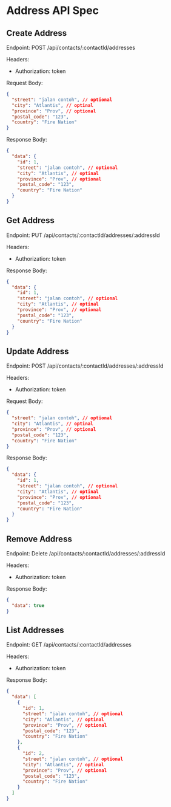 # Address API Spec

## Create Address

Endpoint: POST /api/contacts/:contactId/addresses

Headers:

- Authorization: token

Request Body:

```json
{
  "street": "jalan contoh", // optional
  "city": "Atlantis", // optinal
  "province": "Prov", // optional
  "postal_code": "123",
  "country": "Fire Nation"
}
```

Response Body:

```json
{
  "data": {
    "id": 1,
    "street": "jalan contoh", // optional
    "city": "Atlantis", // optinal
    "province": "Prov", // optional
    "postal_code": "123",
    "country": "Fire Nation"
  }
}
```

## Get Address

Endpoint: PUT /api/contacts/:contactId/addresses/:addressId

Headers:

- Authorization: token

Response Body:

```json
{
  "data": {
    "id": 1,
    "street": "jalan contoh", // optional
    "city": "Atlantis", // optinal
    "province": "Prov", // optional
    "postal_code": "123",
    "country": "Fire Nation"
  }
}
```

## Update Address

Endpoint: POST /api/contacts/:contactId/addresses/:addressId

Headers:

- Authorization: token

Request Body:

```json
{
  "street": "jalan contoh", // optional
  "city": "Atlantis", // optinal
  "province": "Prov", // optional
  "postal_code": "123",
  "country": "Fire Nation"
}
```

Response Body:

```json
{
  "data": {
    "id": 1,
    "street": "jalan contoh", // optional
    "city": "Atlantis", // optinal
    "province": "Prov", // optional
    "postal_code": "123",
    "country": "Fire Nation"
  }
}
```

## Remove Address

Endpoint: Delete /api/contacts/:contactId/addresses/:addressId

Headers:

- Authorization: token

Response Body:

```json
{
  "data": true
}
```

## List Addresses

Endpoint: GET /api/contacts/:contactId/addresses

Headers:

- Authorization: token

Response Body:

```json
{
  "data": [
    {
      "id": 1,
      "street": "jalan contoh", // optional
      "city": "Atlantis", // optinal
      "province": "Prov", // optional
      "postal_code": "123",
      "country": "Fire Nation"
    },
    {
      "id": 2,
      "street": "jalan contoh", // optional
      "city": "Atlantis", // optinal
      "province": "Prov", // optional
      "postal_code": "123",
      "country": "Fire Nation"
    }
  ]
}
```

